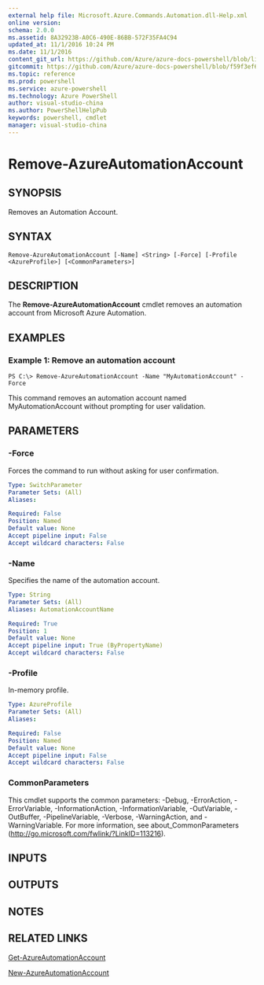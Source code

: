 ```yaml
---
external help file: Microsoft.Azure.Commands.Automation.dll-Help.xml
online version: 
schema: 2.0.0
ms.assetid: 8A32923B-A0C6-490E-86BB-572F35FA4C94
updated_at: 11/1/2016 10:24 PM
ms.date: 11/1/2016
content_git_url: https://github.com/Azure/azure-docs-powershell/blob/live/azureps-cmdlets-docs/ServiceManagement/Azure.Automation/v0.9.8/Remove-AzureAutomationAccount.md
gitcommit: https://github.com/Azure/azure-docs-powershell/blob/f59f3ef60bc592383812213e69fd77ba950759ed/azureps-cmdlets-docs/ServiceManagement/Azure.Automation/v0.9.8/Remove-AzureAutomationAccount.md
ms.topic: reference
ms.prod: powershell
ms.service: azure-powershell
ms.technology: Azure PowerShell
author: visual-studio-china
ms.author: PowerShellHelpPub
keywords: powershell, cmdlet
manager: visual-studio-china
---
```


# Remove-AzureAutomationAccount

## SYNOPSIS
Removes an Automation Account.

## SYNTAX

```
Remove-AzureAutomationAccount [-Name] <String> [-Force] [-Profile <AzureProfile>] [<CommonParameters>]
```

## DESCRIPTION
The **Remove-AzureAutomationAccount** cmdlet removes an automation account from Microsoft Azure Automation.

## EXAMPLES

### Example 1: Remove an automation account
```
PS C:\> Remove-AzureAutomationAccount -Name "MyAutomationAccount" -Force
```

This command removes an automation account named MyAutomationAccount without prompting for user validation.

## PARAMETERS

### -Force
Forces the command to run without asking for user confirmation.

```yaml
Type: SwitchParameter
Parameter Sets: (All)
Aliases: 

Required: False
Position: Named
Default value: None
Accept pipeline input: False
Accept wildcard characters: False
```

### -Name
Specifies the name of the automation account.

```yaml
Type: String
Parameter Sets: (All)
Aliases: AutomationAccountName

Required: True
Position: 1
Default value: None
Accept pipeline input: True (ByPropertyName)
Accept wildcard characters: False
```

### -Profile
In-memory profile.

```yaml
Type: AzureProfile
Parameter Sets: (All)
Aliases: 

Required: False
Position: Named
Default value: None
Accept pipeline input: False
Accept wildcard characters: False
```

### CommonParameters
This cmdlet supports the common parameters: -Debug, -ErrorAction, -ErrorVariable, -InformationAction, -InformationVariable, -OutVariable, -OutBuffer, -PipelineVariable, -Verbose, -WarningAction, and -WarningVariable. For more information, see about_CommonParameters (http://go.microsoft.com/fwlink/?LinkID=113216).

## INPUTS

## OUTPUTS

## NOTES

## RELATED LINKS

[Get-AzureAutomationAccount](xref:ServiceManagement/Azure.Automation/v0.9.8/Get-AzureAutomationAccount.md)

[New-AzureAutomationAccount](xref:ServiceManagement/Azure.Automation/v0.9.8/New-AzureAutomationAccount.md)


